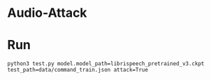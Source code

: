 # Audio-Attack

# Run

```
python3 test.py model.model_path=librispeech_pretrained_v3.ckpt test_path=data/command_train.json attack=True
```